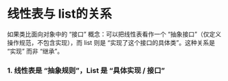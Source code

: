 # 线性表与 list的关系
如果类比面向对象中的 “接口” 概念：可以把线性表看作一个 “抽象接口”（仅定义操作规范，不包含实现），而 list 则是 “实现了这个接口的具体类”。这种关系是 “实现” 而非 “继承”。
### 1. 线性表是 “抽象规则”，List 是 “具体实现 / 接口”

